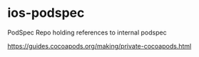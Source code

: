 # ios-podspec
PodSpec Repo holding references to internal podspec

https://guides.cocoapods.org/making/private-cocoapods.html

